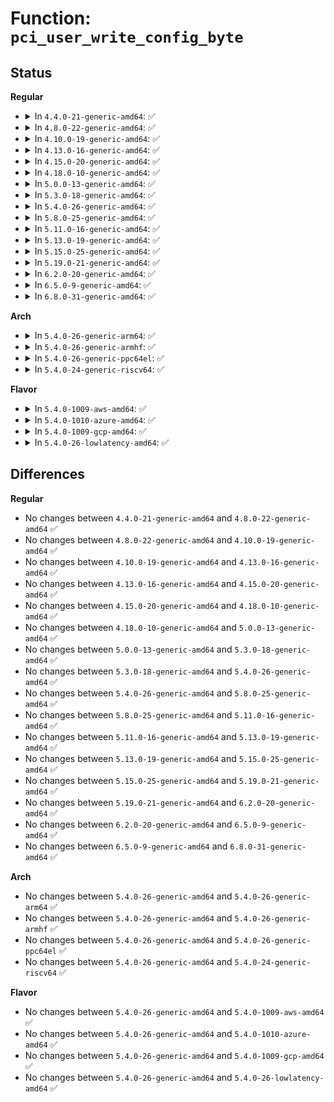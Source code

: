 # Function: <code>pci_user_write_config_byte</code>

## Status
<b>Regular</b>
<ul>
<li>
<details>
<summary>In <code>4.4.0-21-generic-amd64</code>: ✅</summary>

```c
int pci_user_write_config_byte(struct pci_dev * dev, int pos, u8 val)
```

```json
{
  "name": "pci_user_write_config_byte",
  "collision_type": "Unique Global",
  "inline_type": "No",
  "funcs": [
    {
      "addr": 18446744071583230304,
      "name": "pci_user_write_config_byte",
      "external": true,
      "loc": "drivers/pci/access.c:274",
      "file": "drivers/pci/access.c",
      "inline": "seen, unknown",
      "caller_inline": [],
      "caller_func": [
        "drivers/pci/pci-sysfs.c:pci_write_config",
        "drivers/pci/pci-sysfs.c:pci_write_config",
        "drivers/pci/proc.c:proc_bus_pci_write",
        "drivers/pci/proc.c:proc_bus_pci_write"
      ]
    }
  ],
  "symbols": [
    {
      "addr": 18446744071583230304,
      "name": "pci_user_write_config_byte",
      "section": ".text",
      "bind": "STB_GLOBAL",
      "size": 151
    }
  ]
}
```
</details>
</li>
<li>
<details>
<summary>In <code>4.8.0-22-generic-amd64</code>: ✅</summary>

```c
int pci_user_write_config_byte(struct pci_dev * dev, int pos, u8 val)
```

```json
{
  "name": "pci_user_write_config_byte",
  "collision_type": "Unique Global",
  "inline_type": "No",
  "funcs": [
    {
      "addr": 18446744071583538992,
      "name": "pci_user_write_config_byte",
      "external": true,
      "loc": "drivers/pci/access.c:242",
      "file": "drivers/pci/access.c",
      "inline": "seen, unknown",
      "caller_inline": [],
      "caller_func": [
        "drivers/pci/pci-sysfs.c:pci_write_config",
        "drivers/pci/pci-sysfs.c:pci_write_config",
        "drivers/pci/proc.c:proc_bus_pci_write",
        "drivers/pci/proc.c:proc_bus_pci_write"
      ]
    }
  ],
  "symbols": [
    {
      "addr": 18446744071583538992,
      "name": "pci_user_write_config_byte",
      "section": ".text",
      "bind": "STB_GLOBAL",
      "size": 144
    }
  ]
}
```
</details>
</li>
<li>
<details>
<summary>In <code>4.10.0-19-generic-amd64</code>: ✅</summary>

```c
int pci_user_write_config_byte(struct pci_dev * dev, int pos, u8 val)
```

```json
{
  "name": "pci_user_write_config_byte",
  "collision_type": "Unique Global",
  "inline_type": "No",
  "funcs": [
    {
      "addr": 18446744071583675312,
      "name": "pci_user_write_config_byte",
      "external": true,
      "loc": "drivers/pci/access.c:254",
      "file": "drivers/pci/access.c",
      "inline": "seen, unknown",
      "caller_inline": [],
      "caller_func": [
        "drivers/pci/pci-sysfs.c:pci_write_config",
        "drivers/pci/pci-sysfs.c:pci_write_config",
        "drivers/pci/proc.c:proc_bus_pci_write",
        "drivers/pci/proc.c:proc_bus_pci_write"
      ]
    }
  ],
  "symbols": [
    {
      "addr": 18446744071583675312,
      "name": "pci_user_write_config_byte",
      "section": ".text",
      "bind": "STB_GLOBAL",
      "size": 144
    }
  ]
}
```
</details>
</li>
<li>
<details>
<summary>In <code>4.13.0-16-generic-amd64</code>: ✅</summary>

```c
int pci_user_write_config_byte(struct pci_dev * dev, int pos, u8 val)
```

```json
{
  "name": "pci_user_write_config_byte",
  "collision_type": "Unique Global",
  "inline_type": "No",
  "funcs": [
    {
      "addr": 18446744071583715472,
      "name": "pci_user_write_config_byte",
      "external": true,
      "loc": "drivers/pci/access.c:262",
      "file": "drivers/pci/access.c",
      "inline": "seen, unknown",
      "caller_inline": [],
      "caller_func": [
        "drivers/pci/pci-sysfs.c:pci_write_config",
        "drivers/pci/pci-sysfs.c:pci_write_config",
        "drivers/pci/proc.c:proc_bus_pci_write",
        "drivers/pci/proc.c:proc_bus_pci_write"
      ]
    }
  ],
  "symbols": [
    {
      "addr": 18446744071583715472,
      "name": "pci_user_write_config_byte",
      "section": ".text",
      "bind": "STB_GLOBAL",
      "size": 142
    }
  ]
}
```
</details>
</li>
<li>
<details>
<summary>In <code>4.15.0-20-generic-amd64</code>: ✅</summary>

```c
int pci_user_write_config_byte(struct pci_dev * dev, int pos, u8 val)
```

```json
{
  "name": "pci_user_write_config_byte",
  "collision_type": "Unique Global",
  "inline_type": "No",
  "funcs": [
    {
      "addr": 18446744071583973008,
      "name": "pci_user_write_config_byte",
      "external": true,
      "loc": "drivers/pci/access.c:262",
      "file": "drivers/pci/access.c",
      "inline": "seen, unknown",
      "caller_inline": [],
      "caller_func": [
        "drivers/pci/pci-sysfs.c:pci_write_config",
        "drivers/pci/pci-sysfs.c:pci_write_config",
        "drivers/pci/proc.c:proc_bus_pci_write",
        "drivers/pci/proc.c:proc_bus_pci_write"
      ]
    }
  ],
  "symbols": [
    {
      "addr": 18446744071583973008,
      "name": "pci_user_write_config_byte",
      "section": ".text",
      "bind": "STB_GLOBAL",
      "size": 148
    }
  ]
}
```
</details>
</li>
<li>
<details>
<summary>In <code>4.18.0-10-generic-amd64</code>: ✅</summary>

```c
int pci_user_write_config_byte(struct pci_dev * dev, int pos, u8 val)
```

```json
{
  "name": "pci_user_write_config_byte",
  "collision_type": "Unique Global",
  "inline_type": "No",
  "funcs": [
    {
      "addr": 18446744071584168064,
      "name": "pci_user_write_config_byte",
      "external": true,
      "loc": "drivers/pci/access.c:261",
      "file": "drivers/pci/access.c",
      "inline": "seen, unknown",
      "caller_inline": [],
      "caller_func": [
        "drivers/pci/pci-sysfs.c:pci_write_config",
        "drivers/pci/pci-sysfs.c:pci_write_config",
        "drivers/pci/proc.c:proc_bus_pci_write",
        "drivers/pci/proc.c:proc_bus_pci_write"
      ]
    }
  ],
  "symbols": [
    {
      "addr": 18446744071584168064,
      "name": "pci_user_write_config_byte",
      "section": ".text",
      "bind": "STB_GLOBAL",
      "size": 157
    }
  ]
}
```
</details>
</li>
<li>
<details>
<summary>In <code>5.0.0-13-generic-amd64</code>: ✅</summary>

```c
int pci_user_write_config_byte(struct pci_dev * dev, int pos, u8 val)
```

```json
{
  "name": "pci_user_write_config_byte",
  "collision_type": "Unique Global",
  "inline_type": "No",
  "funcs": [
    {
      "addr": 18446744071584255968,
      "name": "pci_user_write_config_byte",
      "external": true,
      "loc": "drivers/pci/access.c:261",
      "file": "drivers/pci/access.c",
      "inline": "seen, unknown",
      "caller_inline": [],
      "caller_func": [
        "drivers/pci/pci-sysfs.c:pci_write_config",
        "drivers/pci/pci-sysfs.c:pci_write_config",
        "drivers/pci/proc.c:proc_bus_pci_write",
        "drivers/pci/proc.c:proc_bus_pci_write"
      ]
    }
  ],
  "symbols": [
    {
      "addr": 18446744071584255968,
      "name": "pci_user_write_config_byte",
      "section": ".text",
      "bind": "STB_GLOBAL",
      "size": 157
    }
  ]
}
```
</details>
</li>
<li>
<details>
<summary>In <code>5.3.0-18-generic-amd64</code>: ✅</summary>

```c
int pci_user_write_config_byte(struct pci_dev * dev, int pos, u8 val)
```

```json
{
  "name": "pci_user_write_config_byte",
  "collision_type": "Unique Global",
  "inline_type": "No",
  "funcs": [
    {
      "addr": 18446744071584448992,
      "name": "pci_user_write_config_byte",
      "external": true,
      "loc": "drivers/pci/access.c:261",
      "file": "drivers/pci/access.c",
      "inline": "seen, unknown",
      "caller_inline": [],
      "caller_func": [
        "drivers/pci/pci-sysfs.c:pci_write_config",
        "drivers/pci/pci-sysfs.c:pci_write_config",
        "drivers/pci/proc.c:proc_bus_pci_write",
        "drivers/pci/proc.c:proc_bus_pci_write"
      ]
    }
  ],
  "symbols": [
    {
      "addr": 18446744071584448992,
      "name": "pci_user_write_config_byte",
      "section": ".text",
      "bind": "STB_GLOBAL",
      "size": 164
    }
  ]
}
```
</details>
</li>
<li>
<details>
<summary>In <code>5.4.0-26-generic-amd64</code>: ✅</summary>

```c
int pci_user_write_config_byte(struct pci_dev * dev, int pos, u8 val)
```

```json
{
  "name": "pci_user_write_config_byte",
  "collision_type": "Unique Global",
  "inline_type": "No",
  "funcs": [
    {
      "addr": 18446744071584585712,
      "name": "pci_user_write_config_byte",
      "external": true,
      "loc": "drivers/pci/access.c:261",
      "file": "drivers/pci/access.c",
      "inline": "seen, unknown",
      "caller_inline": [],
      "caller_func": [
        "drivers/pci/pci-sysfs.c:pci_write_config",
        "drivers/pci/pci-sysfs.c:pci_write_config",
        "drivers/pci/proc.c:proc_bus_pci_write",
        "drivers/pci/proc.c:proc_bus_pci_write"
      ]
    }
  ],
  "symbols": [
    {
      "addr": 18446744071584585712,
      "name": "pci_user_write_config_byte",
      "section": ".text",
      "bind": "STB_GLOBAL",
      "size": 164
    }
  ]
}
```
</details>
</li>
<li>
<details>
<summary>In <code>5.8.0-25-generic-amd64</code>: ✅</summary>

```c
int pci_user_write_config_byte(struct pci_dev * dev, int pos, u8 val)
```

```json
{
  "name": "pci_user_write_config_byte",
  "collision_type": "Unique Global",
  "inline_type": "No",
  "funcs": [
    {
      "addr": 18446744071585261616,
      "name": "pci_user_write_config_byte",
      "external": true,
      "loc": "drivers/pci/access.c:257",
      "file": "drivers/pci/access.c",
      "inline": "seen, unknown",
      "caller_inline": [],
      "caller_func": [
        "drivers/pci/pci-sysfs.c:pci_write_config",
        "drivers/pci/pci-sysfs.c:pci_write_config",
        "drivers/pci/proc.c:proc_bus_pci_write",
        "drivers/pci/proc.c:proc_bus_pci_write",
        "drivers/vfio/pci/vfio_pci_config.c:vfio_raw_config_write"
      ]
    }
  ],
  "symbols": [
    {
      "addr": 18446744071585261616,
      "name": "pci_user_write_config_byte",
      "section": ".text",
      "bind": "STB_GLOBAL",
      "size": 164
    }
  ]
}
```
</details>
</li>
<li>
<details>
<summary>In <code>5.11.0-16-generic-amd64</code>: ✅</summary>

```c
int pci_user_write_config_byte(struct pci_dev * dev, int pos, u8 val)
```

```json
{
  "name": "pci_user_write_config_byte",
  "collision_type": "Unique Global",
  "inline_type": "No",
  "funcs": [
    {
      "addr": 18446744071585419360,
      "name": "pci_user_write_config_byte",
      "external": true,
      "loc": "drivers/pci/access.c:257",
      "file": "drivers/pci/access.c",
      "inline": "seen, unknown",
      "caller_inline": [],
      "caller_func": [
        "drivers/pci/pci-sysfs.c:pci_write_config",
        "drivers/pci/pci-sysfs.c:pci_write_config",
        "drivers/pci/proc.c:proc_bus_pci_write",
        "drivers/pci/proc.c:proc_bus_pci_write",
        "drivers/vfio/pci/vfio_pci_config.c:vfio_raw_config_write"
      ]
    }
  ],
  "symbols": [
    {
      "addr": 18446744071585419360,
      "name": "pci_user_write_config_byte",
      "section": ".text",
      "bind": "STB_GLOBAL",
      "size": 164
    }
  ]
}
```
</details>
</li>
<li>
<details>
<summary>In <code>5.13.0-19-generic-amd64</code>: ✅</summary>

```c
int pci_user_write_config_byte(struct pci_dev * dev, int pos, u8 val)
```

```json
{
  "name": "pci_user_write_config_byte",
  "collision_type": "Unique Global",
  "inline_type": "No",
  "funcs": [
    {
      "addr": 18446744071585299904,
      "name": "pci_user_write_config_byte",
      "external": true,
      "loc": "drivers/pci/access.c:257",
      "file": "drivers/pci/access.c",
      "inline": "seen, unknown",
      "caller_inline": [],
      "caller_func": [
        "drivers/pci/pci-sysfs.c:pci_write_config",
        "drivers/pci/pci-sysfs.c:pci_write_config",
        "drivers/pci/proc.c:proc_bus_pci_write",
        "drivers/pci/proc.c:proc_bus_pci_write",
        "drivers/vfio/pci/vfio_pci_config.c:vfio_raw_config_write"
      ]
    }
  ],
  "symbols": [
    {
      "addr": 18446744071585299904,
      "name": "pci_user_write_config_byte",
      "section": ".text",
      "bind": "STB_GLOBAL",
      "size": 164
    }
  ]
}
```
</details>
</li>
<li>
<details>
<summary>In <code>5.15.0-25-generic-amd64</code>: ✅</summary>

```c
int pci_user_write_config_byte(struct pci_dev * dev, int pos, u8 val)
```

```json
{
  "name": "pci_user_write_config_byte",
  "collision_type": "Unique Global",
  "inline_type": "No",
  "funcs": [
    {
      "addr": 18446744071585756864,
      "name": "pci_user_write_config_byte",
      "external": true,
      "loc": "drivers/pci/access.c:257",
      "file": "drivers/pci/access.c",
      "inline": "seen, unknown",
      "caller_inline": [],
      "caller_func": [
        "drivers/pci/pci-sysfs.c:pci_write_config",
        "drivers/pci/pci-sysfs.c:pci_write_config",
        "drivers/pci/proc.c:proc_bus_pci_write",
        "drivers/pci/proc.c:proc_bus_pci_write",
        "drivers/vfio/pci/vfio_pci_config.c:vfio_raw_config_write"
      ]
    }
  ],
  "symbols": [
    {
      "addr": 18446744071585756864,
      "name": "pci_user_write_config_byte",
      "section": ".text",
      "bind": "STB_GLOBAL",
      "size": 164
    }
  ]
}
```
</details>
</li>
<li>
<details>
<summary>In <code>5.19.0-21-generic-amd64</code>: ✅</summary>

```c
int pci_user_write_config_byte(struct pci_dev * dev, int pos, u8 val)
```

```json
{
  "name": "pci_user_write_config_byte",
  "collision_type": "Unique Global",
  "inline_type": "No",
  "funcs": [
    {
      "addr": 18446744071586939968,
      "name": "pci_user_write_config_byte",
      "external": true,
      "loc": "drivers/pci/access.c:262",
      "file": "drivers/pci/access.c",
      "inline": "seen, unknown",
      "caller_inline": [],
      "caller_func": [
        "drivers/pci/pci-sysfs.c:pci_write_config",
        "drivers/pci/pci-sysfs.c:pci_write_config",
        "drivers/pci/proc.c:proc_bus_pci_write",
        "drivers/pci/proc.c:proc_bus_pci_write",
        "drivers/vfio/pci/vfio_pci_config.c:vfio_raw_config_write"
      ]
    }
  ],
  "symbols": [
    {
      "addr": 18446744071586939968,
      "name": "pci_user_write_config_byte",
      "section": ".text",
      "bind": "STB_GLOBAL",
      "size": 181
    }
  ]
}
```
</details>
</li>
<li>
<details>
<summary>In <code>6.2.0-20-generic-amd64</code>: ✅</summary>

```c
int pci_user_write_config_byte(struct pci_dev * dev, int pos, u8 val)
```

```json
{
  "name": "pci_user_write_config_byte",
  "collision_type": "Unique Global",
  "inline_type": "No",
  "funcs": [
    {
      "addr": 18446744071588097472,
      "name": "pci_user_write_config_byte",
      "external": true,
      "loc": "drivers/pci/access.c:262",
      "file": "drivers/pci/access.c",
      "inline": "seen, unknown",
      "caller_inline": [],
      "caller_func": [
        "drivers/pci/pci-sysfs.c:pci_write_config",
        "drivers/pci/pci-sysfs.c:pci_write_config",
        "drivers/pci/proc.c:proc_bus_pci_write",
        "drivers/pci/proc.c:proc_bus_pci_write"
      ]
    }
  ],
  "symbols": [
    {
      "addr": 18446744071588097472,
      "name": "pci_user_write_config_byte",
      "section": ".text",
      "bind": "STB_GLOBAL",
      "size": 181
    }
  ]
}
```
</details>
</li>
<li>
<details>
<summary>In <code>6.5.0-9-generic-amd64</code>: ✅</summary>

```c
int pci_user_write_config_byte(struct pci_dev * dev, int pos, u8 val)
```

```json
{
  "name": "pci_user_write_config_byte",
  "collision_type": "Unique Global",
  "inline_type": "No",
  "funcs": [
    {
      "addr": 18446744071588371904,
      "name": "pci_user_write_config_byte",
      "external": true,
      "loc": "drivers/pci/access.c:262",
      "file": "drivers/pci/access.c",
      "inline": "seen, unknown",
      "caller_inline": [],
      "caller_func": [
        "drivers/pci/pci-sysfs.c:pci_write_config",
        "drivers/pci/pci-sysfs.c:pci_write_config",
        "drivers/pci/proc.c:proc_bus_pci_write",
        "drivers/pci/proc.c:proc_bus_pci_write"
      ]
    }
  ],
  "symbols": [
    {
      "addr": 18446744071588371904,
      "name": "pci_user_write_config_byte",
      "section": ".text",
      "bind": "STB_GLOBAL",
      "size": 181
    }
  ]
}
```
</details>
</li>
<li>
<details>
<summary>In <code>6.8.0-31-generic-amd64</code>: ✅</summary>

```c
int pci_user_write_config_byte(struct pci_dev * dev, int pos, u8 val)
```

```json
{
  "name": "pci_user_write_config_byte",
  "collision_type": "Unique Global",
  "inline_type": "No",
  "funcs": [
    {
      "addr": 18446744071588666672,
      "name": "pci_user_write_config_byte",
      "external": true,
      "loc": "drivers/pci/access.c:262",
      "file": "drivers/pci/access.c",
      "inline": "seen, unknown",
      "caller_inline": [],
      "caller_func": [
        "drivers/pci/pci-sysfs.c:pci_write_config",
        "drivers/pci/pci-sysfs.c:pci_write_config",
        "drivers/pci/proc.c:proc_bus_pci_write",
        "drivers/pci/proc.c:proc_bus_pci_write"
      ]
    }
  ],
  "symbols": [
    {
      "addr": 18446744071588666672,
      "name": "pci_user_write_config_byte",
      "section": ".text",
      "bind": "STB_GLOBAL",
      "size": 181
    }
  ]
}
```
</details>
</li>
</ul>
<b>Arch</b>
<ul>
<li>
<details>
<summary>In <code>5.4.0-26-generic-arm64</code>: ✅</summary>

```c
int pci_user_write_config_byte(struct pci_dev * dev, int pos, u8 val)
```

```json
{
  "name": "pci_user_write_config_byte",
  "collision_type": "Unique Global",
  "inline_type": "No",
  "funcs": [
    {
      "addr": 18446603336496818912,
      "name": "pci_user_write_config_byte",
      "external": true,
      "loc": "drivers/pci/access.c:261",
      "file": "drivers/pci/access.c",
      "inline": "seen, unknown",
      "caller_inline": [],
      "caller_func": [
        "drivers/pci/pci-sysfs.c:pci_write_config",
        "drivers/pci/pci-sysfs.c:pci_write_config",
        "drivers/pci/proc.c:proc_bus_pci_write",
        "drivers/pci/proc.c:proc_bus_pci_write",
        "drivers/pci/syscall.c:__arm64_sys_pciconfig_write"
      ]
    }
  ],
  "symbols": [
    {
      "addr": 18446603336496818912,
      "name": "pci_user_write_config_byte",
      "section": ".text",
      "bind": "STB_GLOBAL",
      "size": 276
    }
  ]
}
```
</details>
</li>
<li>
<details>
<summary>In <code>5.4.0-26-generic-armhf</code>: ✅</summary>

```c
int pci_user_write_config_byte(struct pci_dev * dev, int pos, u8 val)
```

```json
{
  "name": "pci_user_write_config_byte",
  "collision_type": "Unique Global",
  "inline_type": "No",
  "funcs": [
    {
      "addr": 3230103852,
      "name": "pci_user_write_config_byte",
      "external": true,
      "loc": "drivers/pci/access.c:261",
      "file": "drivers/pci/access.c",
      "inline": "seen, unknown",
      "caller_inline": [],
      "caller_func": [
        "drivers/pci/pci-sysfs.c:pci_write_config",
        "drivers/pci/pci-sysfs.c:pci_write_config",
        "drivers/pci/proc.c:proc_bus_pci_write",
        "drivers/pci/proc.c:proc_bus_pci_write",
        "drivers/pci/syscall.c:__se_sys_pciconfig_write"
      ]
    }
  ],
  "symbols": [
    {
      "addr": 3230103852,
      "name": "pci_user_write_config_byte",
      "section": ".text",
      "bind": "STB_GLOBAL",
      "size": 184
    }
  ]
}
```
</details>
</li>
<li>
<details>
<summary>In <code>5.4.0-26-generic-ppc64el</code>: ✅</summary>

```c
int pci_user_write_config_byte(struct pci_dev * dev, int pos, u8 val)
```

```json
{
  "name": "pci_user_write_config_byte",
  "collision_type": "Unique Global",
  "inline_type": "No",
  "funcs": [
    {
      "addr": 13835058055290895184,
      "name": "pci_user_write_config_byte",
      "external": true,
      "loc": "drivers/pci/access.c:261",
      "file": "drivers/pci/access.c",
      "inline": "seen, unknown",
      "caller_inline": [],
      "caller_func": [
        "drivers/pci/pci-sysfs.c:pci_write_config",
        "drivers/pci/pci-sysfs.c:pci_write_config",
        "drivers/pci/proc.c:proc_bus_pci_write",
        "drivers/pci/proc.c:proc_bus_pci_write",
        "drivers/pci/syscall.c:__se_sys_pciconfig_write",
        "drivers/vfio/pci/vfio_pci_config.c:vfio_user_config_write"
      ]
    }
  ],
  "symbols": [
    {
      "addr": 13835058055290895184,
      "name": "pci_user_write_config_byte",
      "section": ".text",
      "bind": "STB_GLOBAL",
      "size": 320
    }
  ]
}
```
</details>
</li>
<li>
<details>
<summary>In <code>5.4.0-24-generic-riscv64</code>: ✅</summary>

```c
int pci_user_write_config_byte(struct pci_dev * dev, int pos, u8 val)
```

```json
{
  "name": "pci_user_write_config_byte",
  "collision_type": "Unique Global",
  "inline_type": "No",
  "funcs": [
    {
      "addr": 18446743936275530994,
      "name": "pci_user_write_config_byte",
      "external": true,
      "loc": "drivers/pci/access.c:261",
      "file": "drivers/pci/access.c",
      "inline": "seen, unknown",
      "caller_inline": [],
      "caller_func": [
        "drivers/pci/pci-sysfs.c:pci_write_config",
        "drivers/pci/pci-sysfs.c:pci_write_config",
        "drivers/pci/proc.c:proc_bus_pci_write",
        "drivers/pci/proc.c:proc_bus_pci_write"
      ]
    }
  ],
  "symbols": [
    {
      "addr": 18446743936275530994,
      "name": "pci_user_write_config_byte",
      "section": ".text",
      "bind": "STB_GLOBAL",
      "size": 220
    }
  ]
}
```
</details>
</li>
</ul>
<b>Flavor</b>
<ul>
<li>
<details>
<summary>In <code>5.4.0-1009-aws-amd64</code>: ✅</summary>

```c
int pci_user_write_config_byte(struct pci_dev * dev, int pos, u8 val)
```

```json
{
  "name": "pci_user_write_config_byte",
  "collision_type": "Unique Global",
  "inline_type": "No",
  "funcs": [
    {
      "addr": 18446744071584537872,
      "name": "pci_user_write_config_byte",
      "external": true,
      "loc": "drivers/pci/access.c:261",
      "file": "drivers/pci/access.c",
      "inline": "seen, unknown",
      "caller_inline": [],
      "caller_func": [
        "drivers/pci/pci-sysfs.c:pci_write_config",
        "drivers/pci/pci-sysfs.c:pci_write_config",
        "drivers/pci/proc.c:proc_bus_pci_write",
        "drivers/pci/proc.c:proc_bus_pci_write"
      ]
    }
  ],
  "symbols": [
    {
      "addr": 18446744071584537872,
      "name": "pci_user_write_config_byte",
      "section": ".text",
      "bind": "STB_GLOBAL",
      "size": 164
    }
  ]
}
```
</details>
</li>
<li>
<details>
<summary>In <code>5.4.0-1010-azure-amd64</code>: ✅</summary>

```c
int pci_user_write_config_byte(struct pci_dev * dev, int pos, u8 val)
```

```json
{
  "name": "pci_user_write_config_byte",
  "collision_type": "Unique Global",
  "inline_type": "No",
  "funcs": [
    {
      "addr": 18446744071584466048,
      "name": "pci_user_write_config_byte",
      "external": true,
      "loc": "drivers/pci/access.c:261",
      "file": "drivers/pci/access.c",
      "inline": "seen, unknown",
      "caller_inline": [],
      "caller_func": [
        "drivers/pci/pci-sysfs.c:pci_write_config",
        "drivers/pci/pci-sysfs.c:pci_write_config",
        "drivers/pci/proc.c:proc_bus_pci_write",
        "drivers/pci/proc.c:proc_bus_pci_write"
      ]
    }
  ],
  "symbols": [
    {
      "addr": 18446744071584466048,
      "name": "pci_user_write_config_byte",
      "section": ".text",
      "bind": "STB_GLOBAL",
      "size": 158
    }
  ]
}
```
</details>
</li>
<li>
<details>
<summary>In <code>5.4.0-1009-gcp-amd64</code>: ✅</summary>

```c
int pci_user_write_config_byte(struct pci_dev * dev, int pos, u8 val)
```

```json
{
  "name": "pci_user_write_config_byte",
  "collision_type": "Unique Global",
  "inline_type": "No",
  "funcs": [
    {
      "addr": 18446744071584535872,
      "name": "pci_user_write_config_byte",
      "external": true,
      "loc": "drivers/pci/access.c:261",
      "file": "drivers/pci/access.c",
      "inline": "seen, unknown",
      "caller_inline": [],
      "caller_func": [
        "drivers/pci/pci-sysfs.c:pci_write_config",
        "drivers/pci/pci-sysfs.c:pci_write_config",
        "drivers/pci/proc.c:proc_bus_pci_write",
        "drivers/pci/proc.c:proc_bus_pci_write"
      ]
    }
  ],
  "symbols": [
    {
      "addr": 18446744071584535872,
      "name": "pci_user_write_config_byte",
      "section": ".text",
      "bind": "STB_GLOBAL",
      "size": 164
    }
  ]
}
```
</details>
</li>
<li>
<details>
<summary>In <code>5.4.0-26-lowlatency-amd64</code>: ✅</summary>

```c
int pci_user_write_config_byte(struct pci_dev * dev, int pos, u8 val)
```

```json
{
  "name": "pci_user_write_config_byte",
  "collision_type": "Unique Global",
  "inline_type": "No",
  "funcs": [
    {
      "addr": 18446744071584642832,
      "name": "pci_user_write_config_byte",
      "external": true,
      "loc": "drivers/pci/access.c:261",
      "file": "drivers/pci/access.c",
      "inline": "seen, unknown",
      "caller_inline": [],
      "caller_func": [
        "drivers/pci/pci-sysfs.c:pci_write_config",
        "drivers/pci/pci-sysfs.c:pci_write_config",
        "drivers/pci/proc.c:proc_bus_pci_write",
        "drivers/pci/proc.c:proc_bus_pci_write"
      ]
    }
  ],
  "symbols": [
    {
      "addr": 18446744071584642832,
      "name": "pci_user_write_config_byte",
      "section": ".text",
      "bind": "STB_GLOBAL",
      "size": 160
    }
  ]
}
```
</details>
</li>
</ul>

## Differences
<b>Regular</b>
<ul>
<li>
No changes between <code>4.4.0-21-generic-amd64</code> and <code>4.8.0-22-generic-amd64</code> ✅
</li>
<li>
No changes between <code>4.8.0-22-generic-amd64</code> and <code>4.10.0-19-generic-amd64</code> ✅
</li>
<li>
No changes between <code>4.10.0-19-generic-amd64</code> and <code>4.13.0-16-generic-amd64</code> ✅
</li>
<li>
No changes between <code>4.13.0-16-generic-amd64</code> and <code>4.15.0-20-generic-amd64</code> ✅
</li>
<li>
No changes between <code>4.15.0-20-generic-amd64</code> and <code>4.18.0-10-generic-amd64</code> ✅
</li>
<li>
No changes between <code>4.18.0-10-generic-amd64</code> and <code>5.0.0-13-generic-amd64</code> ✅
</li>
<li>
No changes between <code>5.0.0-13-generic-amd64</code> and <code>5.3.0-18-generic-amd64</code> ✅
</li>
<li>
No changes between <code>5.3.0-18-generic-amd64</code> and <code>5.4.0-26-generic-amd64</code> ✅
</li>
<li>
No changes between <code>5.4.0-26-generic-amd64</code> and <code>5.8.0-25-generic-amd64</code> ✅
</li>
<li>
No changes between <code>5.8.0-25-generic-amd64</code> and <code>5.11.0-16-generic-amd64</code> ✅
</li>
<li>
No changes between <code>5.11.0-16-generic-amd64</code> and <code>5.13.0-19-generic-amd64</code> ✅
</li>
<li>
No changes between <code>5.13.0-19-generic-amd64</code> and <code>5.15.0-25-generic-amd64</code> ✅
</li>
<li>
No changes between <code>5.15.0-25-generic-amd64</code> and <code>5.19.0-21-generic-amd64</code> ✅
</li>
<li>
No changes between <code>5.19.0-21-generic-amd64</code> and <code>6.2.0-20-generic-amd64</code> ✅
</li>
<li>
No changes between <code>6.2.0-20-generic-amd64</code> and <code>6.5.0-9-generic-amd64</code> ✅
</li>
<li>
No changes between <code>6.5.0-9-generic-amd64</code> and <code>6.8.0-31-generic-amd64</code> ✅
</li>
</ul>
<b>Arch</b>
<ul>
<li>
No changes between <code>5.4.0-26-generic-amd64</code> and <code>5.4.0-26-generic-arm64</code> ✅
</li>
<li>
No changes between <code>5.4.0-26-generic-amd64</code> and <code>5.4.0-26-generic-armhf</code> ✅
</li>
<li>
No changes between <code>5.4.0-26-generic-amd64</code> and <code>5.4.0-26-generic-ppc64el</code> ✅
</li>
<li>
No changes between <code>5.4.0-26-generic-amd64</code> and <code>5.4.0-24-generic-riscv64</code> ✅
</li>
</ul>
<b>Flavor</b>
<ul>
<li>
No changes between <code>5.4.0-26-generic-amd64</code> and <code>5.4.0-1009-aws-amd64</code> ✅
</li>
<li>
No changes between <code>5.4.0-26-generic-amd64</code> and <code>5.4.0-1010-azure-amd64</code> ✅
</li>
<li>
No changes between <code>5.4.0-26-generic-amd64</code> and <code>5.4.0-1009-gcp-amd64</code> ✅
</li>
<li>
No changes between <code>5.4.0-26-generic-amd64</code> and <code>5.4.0-26-lowlatency-amd64</code> ✅
</li>
</ul>
